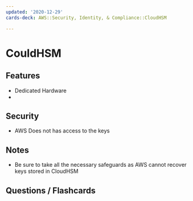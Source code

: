 ```yaml
---
updated: '2020-12-29'
cards-deck: AWS::Security, Identity, & Compliance::CloudHSM

---
```


# CouldHSM

## Features

- Dedicated Hardware
- 

## Security

- AWS Does not has access to the keys

## Notes

- Be sure to take all the necessary safeguards as AWS cannot recover keys stored in CloudHSM

## Questions / Flashcards
